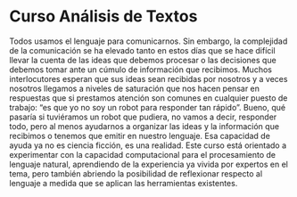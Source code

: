 # Curso Análisis de Textos
Todos usamos el lenguaje para comunicarnos. Sin embargo, la complejidad de la comunicación se ha elevado tanto en estos días que se hace difícil llevar la cuenta de las ideas que debemos procesar o las decisiones que debemos tomar ante un cúmulo de información que recibimos. Muchos interlocutores esperan que sus ideas sean recibidas por nosotros y a veces nosotros llegamos a niveles de saturación que nos hacen pensar en respuestas que si prestamos atención son comunes en cualquier puesto de trabajo: “es que yo no soy un robot para responder tan rápido”. 
Bueno, qué pasaría si tuviéramos un robot que pudiera, no vamos a decir, responder todo, pero al menos ayudarnos a organizar las ideas y la información que recibimos o tenemos que emitir en nuestro lenguaje. Esa capacidad de ayuda ya no es ciencia ficción, es una realidad.
Este curso está orientado a experimentar con la capacidad computacional para el procesamiento de lenguaje natural, aprendiendo de la experiencia ya vivida por expertos en el tema, pero también abriendo la posibilidad de reflexionar respecto al lenguaje a medida que se aplican las herramientas existentes.  

